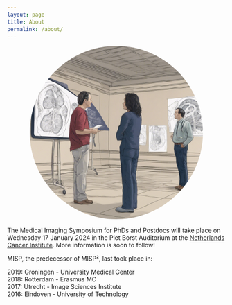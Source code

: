 ```yaml
---
layout: page
title: About
permalink: /about/
---
```


<div style="text-align: center;">
    <img src="assets/126502_Give%20me%20an%20image%20where%20researchers%20are%20standing%20in_xl-1024-v1-0.png" alt="Description of the image" style="width: 400px; border-radius: 50%;" />
</div>

The Medical Imaging Symposium for PhDs and Postdocs will take place on Wednesday 17 January 2024 in the Piet Borst Auditorium at the [Netherlands Cancer Institute][nki]. More information is soon to follow!

MISP, the predecessor of MISP², last took place in:

2019: Groningen - University Medical Center\
2018: Rotterdam - Erasmus MC\
2017: Utrecht - Image Sciences Institute\
2016: Eindoven - University of Technology


[nki]: https://www.nki.nl/
